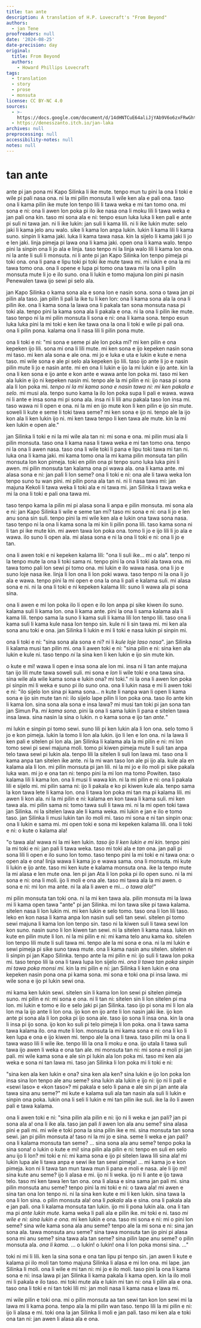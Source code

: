 ```yaml
---
title: tan ante
description: A translation of H.P. Lovecraft's "From Beyond"
authors:
  - jan Tene
proofreaders: null
date: '2024-08-25'
date-precision: day
original:
  title: From Beyond
  authors:
    - Howard Phillips Lovecraft
tags:
  - translation
  - story
  - prose
  - monsuta
license: CC BY-NC 4.0
sources:
  - >-
    https://docs.google.com/document/d/14dHNTCuE64aliJjYAb9V6o6zxFRwGhtF6ZIgeVN87ak/edit?tab=t.0#heading=h.ell8bw8uqzvthttps://docs.google.com/document/d/14dHNTCuE64aliJjYAb9V6o6zxFRwGhtF6ZIgeVN87ak/edit?tab=t.0#heading=h.ell8bw8uqzvt
  - https://denesszanto.itch.io/jan-laka
archives: null
preprocessing: null
accessibility-notes: null
notes: null
---
```


tan ante
========

ante pi jan pona mi Kapo Silinka li ike mute. tenpo mun tu pini la ona li toki e wile pi pali nasa ona. ni la mi pilin monsuta li wile ken ala e pali ona. taso ona li kama pilin ike mute lon tenpo lili li tawa weka e mi tan tomo ona. mi sona e ni: ona li awen lon poka pi ilo ike nasa ona li moku lili li tawa weka e jan pali ona kin. taso mi sona ala e ni: tenpo esun luka luka li ken pali e ante pi suli ni tawa jan. ni li ike lukin: jan suli li kama lili. ni li ike lukin mute: selo jaki li kama jelo anu walo. sike li kama lon anpa lukin. lukin li kama lili li kama suno. sinpin li kama jaki. luka li kama tawa nasa. kin la sijelo li kama jaki li jo e len jaki. linja pimeja pi lawa ona li kama jaki. open ona li kama walo. tenpo pini la sinpin ona li jo ala e linja. taso tenpo ni la linja walo lili li kama lon ona. ni la ante li suli li monsuta. ni li ante pi jan Kapo Silinka lon tenpo pimeja pi toki ona. ona li pana e lipu toki pi toki ike mute tawa mi. mi lukin e ona la mi tawa tomo ona. ona li opene e lupa pi tomo ona tawa mi la ona li pilin monsuta mute li jo e ilo suno. ona li lukin e tomo majuna lon pini pi nasin Penewalen tawa ijo sewi pi selo ala. 

jan Kapo Silinka o kama sona ala e sona lon e nasin sona. sona o tawa jan pi pilin ala taso. jan pilin li pali la ike tu li ken lon: ona li kama sona ala la ona li pilin ike. ona li kama sona la lawa ona li pakala tan sona monsuta nasa pi toki ala. tenpo pini la kama sona ala li pakala e ona. ni la ona li pilin ike mute. taso tenpo ni la mi pilin monsuta li sona e ni: ona li kama sona. tenpo esun luka luka pini la mi toki e ken ike tawa ona la ona li toki e wile pi pali ona. ona li pilin pona. kalama ona li nasa lili li pilin pona mute.

ona li toki e ni: "mi sona e seme pi ale lon poka mi? mi ken pilin e ona kepeken ijo lili. sona mi ona li lili mute. mi ken sona e ijo kepeken nasin sona mi taso. mi ken ala sona e ale ona. mi jo e luka e uta e lukin e kute e nena taso. mi wile sona e ale pi selo ala kepeken ijo lili. taso ijo ante li jo e nasin pilin mute li jo e nasin ante. mi en ona li lukin e ijo la mi lukin e ijo ante. kin la ona li ken sona e ijo ante e kon ante e wawa ante lon poka mi. taso mi ken ala lukin e ijo ni kepeken nasin mi. tenpo ale la mi pilin e ni: ijo nasa pi sona ala li lon poka mi. *tenpo ni la mi kama sona e nasin tawa ni: mi ken pakala e selo.* mi musi ala. tenpo suno kama la ilo lon poka supa li pali e wawa. wawa ni li ante e insa sona mi pi sona ala. insa ni li lili anu pakala taso lon insa mi. taso wawa ni li open e ona. ni la mi en ijo mute kon li ken pilin e ijo sin mute. soweli li kute e seme li toki tawa seme? mi ken sona e ijo ni. tenpo ale la ijo kon ala li ken lukin ijo ni. mi ken tawa tenpo li ken tawa ale mute. kin la mi ken lukin e open ale."

jan Silinka li toki e ni la mi wile ala tan ni: mi sona e ona. mi pilin musi ala li pilin monsuta. taso ona li kama nasa li tawa weka e mi tan tomo ona. tenpo ni la ona li awen nasa. taso ona li wile toki li pana e lipu toki tawa mi tan ni. luka ona li kama jaki. mi kama tomo ona la mi kama pilin monsuta tan pilin monsuta lon kon pimeja. toki en pilin ona pi tenpo suno luka luka pini li awen. mi pilin monsuta tan kalama ona pi wawa ala. ona li kama ante. mi alasa sona e ni: jan pali li lon seme? ona li toki e ni: ona ale li tawa weka lon tenpo suno tu wan pini. mi pilin pona ala tan ni. ni li nasa tawa mi: jan majuna Kekoli li tawa weka li toki ala e ni tawa mi. jan Silinka li tawa weka e mi la ona li toki e pali ona tawa mi.

taso tenpo kama la pilin mi pi alasa sona li anpa e pilin monsuta. mi sona ala e ni: jan Kapo Silinka li wile e seme tan mi? taso mi sona e ni: ona li jo e len anu sona sin suli. tenpo pini la mi wile ken ala e lukin ona tawa sona nasa. taso tenpo ni la ona li kama sona la mi kin li pilin pona lili. taso kama sona ni li tan pi ike mute kin. mi awen tawa lon poka ona. tomo li jo e ijo lili li jo ala e wawa. ilo suno li open ala. mi alasa sona e ni la ona li toki e ni: ona li jo e tan.

ona li awen toki e ni kepeken kalama lili: "ona li suli ike... mi o ala". tenpo ni la tenpo mute la ona li toki sama ni. tenpo pini la ona li toki ala tawa ona. mi tawa tomo pali lon sewi pi tomo ona. mi lukin e ilo wawa nasa. ona li jo e suno loje nasa ike. linja li lon ona li lon poki wawa. taso tenpo ni la ona li jo ala e wawa. tenpo pini la mi open e ona la ona li pali e kalama suli. mi alasa sona e ni. ni la ona li toki e ni kepeken kalama lili: suno li wawa ala pi sona sina.

ona li awen e mi lon poka ilo li open e ilo lon anpa pi sike kiwen ilo suno. kalama suli li kama lon. ona li kama ante. pini la ona li sama kalama ala li kama lili. tenpo sama la suno li kama suli li kama lili lon tenpo lili. taso ona li kama suli li kama kule nasa lon tenpo sin. kule ni li sin tawa mi. mi ken ala sona anu toki e ona. jan Silinka li lukin e mi li toki e nasa lukin pi sinpin mi.

ona li toki e ni: "sina sona ala sona e ni? ni li *kule loje laso nasa*". jan Silinka li kalama musi tan pilin mi. ona li awen toki e ni: "sina pilin e ni: sina ken ala lukin e kule ni. taso tenpo *ni* la sina ken li ken lukin e ijo sin mute kin.

o kute e mi! wawa li open e insa sona ale lon mi. insa ni li tan ante majuna tan ijo lili mute tawa soweli suli. mi sona e *lon* li wile toki e ona tawa sina. sina wile ala wile kama sona e lukin ona? mi toki." ni la ona li awen lon poka pi sinpin mi li weka e suno pi ilo suno ona. ona li lukin nasa e mi li awen toki e ni: "ilo sijelo lon sina pi kama sona... n kute li nanpa wan li open li kama sona e ijo sin mute tan ni: ilo sijelo lape pilin li lon poka ona. taso ilo ante kin li kama lon. sina sona ala sona e insa lawa? mi musi tan toki pi jan sona tan jan Simun Pa. *mi kama sona.* pini la ona li sama lukin li pana e sitelen tawa insa lawa. sina nasin la sina o lukin. n o kama sona e ijo tan *ante.*"

mi lukin e sinpin pi tomo sewi. suno lili pi ken lukin ala li lon ona. selo tomo li jo e kon pimeja. lukin la tomo li lon ala lukin. ijo li len e lon ona. ni la lawa li ken pali e sitelen pi lon ala. jan Silinka li kalama ala la mi pilin e ni: mi lon tomo sewi pi sewi majuna moli. tomo pi kiwen pimeja mute li suli tan anpa telo tawa sewi pi lukin ala. tenpo lili la sitelen li suli lon lawa mi. taso ona li kama anpa tan sitelen ike ante. ni la mi wan taso lon ale pi ijo ala. kule ala en kalama ala li lon. mi pilin monsuta pi jan lili. ni la mi jo e ilo moli pi sike pakala luka wan. mi jo e ona tan ni: tenpo pini la mi lon ma tomo Powiten. taso kalama lili li kama lon. ona li musi li wawa kin. ni la mi pilin e ni: ona li pakala lili e sijelo mi. mi pilin sama ni: ijo li pakala e ko pi kiwen kule ala. tenpo sama la kon tawa lete li kama lon. ona li tawa lon poka mi tan ma pi kalama lili. mi awen li kon ala. ni la mi pilin e ni: kalama en kon tawa li kama suli. mi ken tawa ala. mi pilin sama ni: tomo tawa suli li tawa mi. ni la mi open toki tawa jan Silinka. ni la sitelen lawa ale li kama weka. mi lukin e jan e ilo e tomo taso. jan Silinka li musi lukin tan ilo moli mi. taso mi sona e ni tan sinpin ona: ona li lukin e sama mi. mi open toki e sona mi kepeken kalama lili. ona li toki e ni: o kute o kalama ala!

"o tawa ala! wawa ni la mi ken lukin. *taso ijo li ken lukin e mi kin.* tenpo pini la mi toki e ni: jan pali li tawa weka. taso mi toki ala e *tan* ona. jan pali pi sona lili li open e ilo suno lon tomo. taso tenpo pini la mi toki e ni tawa ona: o open ala e ona! linja wawa li kama jo e wawa sama. ona li monsuta. mi kute li lukin e ijo ante. taso mi ken kute e kalama monsuta ona. ike la tenpo mute la mi alasa e len mute ona. len pi jan Ata li lon poka pi ilo open suno. ni la mi sona e ni: ona li moli. ijo li moli e ona ale. taso mi tawa ala la mi awen. o sona e ni: mi lon ma ante. ni la ala li awen e mi... *o tawa ala!"*

mi pilin monsuta tan toki ona. ni la mi ken tawa ala. pilin monsuta mi la lawa mi li kama open tawa "ante" pi jan Silinka. mi lon tawa sike pi tawa kalama. sitelen nasa li lon lukin mi. mi ken lukin e selo tomo. taso ona li lon lili taso. leko en kon nasa li kama anpa lon nasin suli seli tan sewi. sitelen pi tomo sewi majuna li kama lon lon tenpo sin. taso ni la kiwen suli li tawa sewi lon kon suno. nasin suno li lon kiwen tan sewi. ni la sitelen li kama nasa. lukin en kute en pilin mute li lon. ni la mi pilin e ni: mi kama telo anu kama ko. sitelen lon tenpo lili mute li suli tawa mi. tenpo ale la mi sona e ona. ni la mi lukin e sewi pimeja pi sike suno tawa mute. ona li kama nasin anu sitelen. sitelen ni li sinpin pi jan Kapo Silinka. tenpo ante la mi pilin e ni: ijo suli li tawa lon poka mi. taso tenpo lili la ona li tawa lupa lon sijelo mi. *ona li tawa tan poka sinpin mi tawa poka monsi mi.* kin la mi pilin e ni: jan Silinka li ken lukin e ona kepeken nasin pona ona pi kama sona. mi sona e toki ona pi insa lawa. mi wile sona e ijo pi lukin sewi ona.

mi kama ken lukin sewi. sitelen sin li kama lon lon sewi pi sitelen pimeja suno. mi pilin e ni: mi sona e ona. ni li tan ni: sitelen sin li lon sitelen pi ma lon. mi lukin e tomo e ilo e selo jaki pi jan Silinka. taso ijo pi sona mi li lon ala lon ma la ijo ante li lon ona. ijo kon en ijo ante li lon nasin jaki ike. ijo kon ante pi sona ala li lon poka pi ijo sona ale. taso ijo sona li insa ona. kin la ona li insa pi ijo sona. ijo kon ko suli pi telo pimeja li lon poka. ona li tawa sama tawa kalama ilo. ona mute li lon. monsuta la mi kama sona e ni: ona li ko li ken lupa e ona e ijo kiwen mi. tenpo ale la ona li tawa. taso pilin mi la ona li tawa waso lili li wile ike. tenpo lili la ona li moku e ona. ijo utala li tawa suli tawa ijo awen li weka e ona tan ale. mi monsuta tan ni: mi sona e moli pi jan pali. mi wile kama sona e ale sin pi lukin ala lon poka mi. taso mi ken ala weka e sona ni tan lawa mi. taso jan Silinka li lon poka mi li toki e ni:

"sina ken ala ken lukin e ona? sina ken ala ken? sina lukin e ijo lon poka lon insa sina lon tenpo ale anu seme? sina lukin ala lukin e ijo ni: ijo ni li pali e «sewi laso» e «kon taso»? mi pakala e selo li pana e ale sin pi jan ante ala tawa sina anu seme?" mi kute e kalama suli ala tan nasin ala suli li lukin e sinpin ona poka. lukin ona li seli li lukin e mi tan pilin ike suli. ike la ilo li awen pali e tawa kalama.

ona li awen toki e ni: "sina pilin ala pilin e ni: ijo ni li weka e jan pali? jan pi sona ala a! ona li ike ala. taso jan pali *li* awen lon ala anu seme? sina alasa pini e pali mi. mi wile e toki pona la sina pilin ike e mi. sina monsuta tan sona sewi. jan pi pilin monsuta a! taso ni la mi jo e sina. seme li weka e jan pali? ona li kalama monsuta tan seme? ... sina sona ala anu seme? tenpo poka la sina sona! o lukin o kute e mi! sina pilin ala pilin e ni: tenpo en suli en selo anu ijo li lon? mi toki e ni: mi kama sona e ijo pi sitelen lawa lili sina ala! mi lukin lupa ale li tawa anpa e sewi ike tan sewi pimeja! ... mi kama jo e kon pimeja. kon ni li tawa tan mun tawa mun li pana e moli e nasa. ale li ijo mi! sina kute anu seme? ijo li alasa e mi. ijo ni li weka. ijo ni li ante e ijo tawa telo. taso mi ken tawa len tan ona. ona li alasa e sina sama jan pali mi. sina pilin monsuta anu seme? tenpo pini la mi toki e ni: o tawa ala! mi awen e sina tan ona lon tenpo ni. ni la sina ken kute e mi li ken lukin. sina tawa la ona li lon sina. o pilin monsuta ala! ona li *pakala* ala e sina. ona li pakala ala e jan pali. ona li kalama monsuta tan lukin. ijo mi li pona lukin ala. ona li tan ma pi *ante lukin mute.* kama weka li pali ala e pilin ike. mi toki e ni. taso *mi wile e ni: sina lukin e ona.* mi ken lukin e ona. taso mi sona e ni: mi o pini lon seme? sina wile kama sona ala anu seme? tenpo ale la mi sona e ni: sina jan sona ala. tawa monsuta anu seme? sina tawa monsuta tan ijo pini pi alasa sona mi anu seme? sina tawa ala tan seme? sina pilin lape anu seme? o pilin monsuta ala. *ona li kama.* ... o lukin! o lukin! ona li lon poka monsi sina. ..."

toki ni mi li lili. ken la sina sona e ona tan lipu pi tenpo sin. jan awen li kute e kalama pi ilo moli tan tomo majuna Silinka li alasa e mi lon ona. mi lape. jan Silinka li moli. ona li wile e mi tan ni: mi jo e ilo moli. taso pini la ona li kama sona e ni: insa lawa pi jan Silinka li kama pakala li kama open. kin la ilo moli mi li pakala e ilo taso. mi toki mute ala e lukin mi tan ni: ona li pilin ala e ona. taso ona li toki e ni tan toki lili mi: jan moli nasa li kama nasa e lawa mi.

mi wile pilin e toki ona. mi o pilin monsuta aa tan sewi tan kon lon sewi mi la lawa mi li kama pona. tenpo ala la mi pilin wan taso. tenpo lili la mi pilin e ni: ijo li alasa e mi. toki ona la jan Silinka li moli e jan pali. taso mi ken ala e toki ona tan ni: jan awen li alasa ala e ona.
